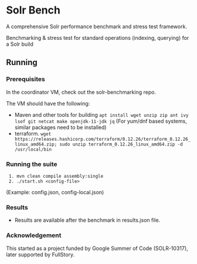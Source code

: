 # Solr Bench

A comprehensive Solr performance benchmark and stress test framework.

Benchmarking & stress test for standard operations (indexing, querying) for a Solr build
 
## Running

### Prerequisites

In the coordinator VM, check out the solr-benchmarking repo.

The VM should have the following:
* Maven and other tools for building `apt install wget unzip zip ant ivy lsof git netcat make openjdk-11-jdk jq` (For yum/dnf based systems, similar packages need to be installed)
* terraform. `wget https://releases.hashicorp.com/terraform/0.12.26/terraform_0.12.26_linux_amd64.zip; sudo unzip terraform_0.12.26_linux_amd64.zip -d /usr/local/bin`

### Running the suite

     1. mvn clean compile assembly:single
     2. ./start.sh <config-file>

(Example: config.json, config-local.json)

### Results

* Results are available after the benchmark in results.json file.

### Acknowledgement
This started as a project funded by Google Summer of Code (SOLR-10317), later supported by FullStory.